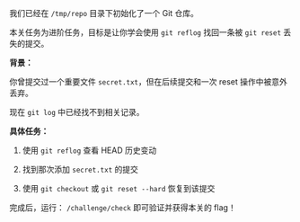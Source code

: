 我们已经在 `/tmp/repo` 目录下初始化了一个 Git 仓库。

本关任务为进阶任务，目标是让你学会使用 `git reflog` 找回一条被 `git reset` 丢失的提交。

**背景：**

你曾提交过一个重要文件 `secret.txt`，但在后续提交和一次 reset 操作中被意外丢弃。

现在 `git log` 中已经找不到相关记录。

**具体任务：**

1. 使用 `git reflog` 查看 HEAD 历史变动

2. 找到那次添加 `secret.txt` 的提交

3. 使用 `git checkout` 或 `git reset --hard` 恢复到该提交

完成后，运行： `/challenge/check` 即可验证并获得本关的 flag！

